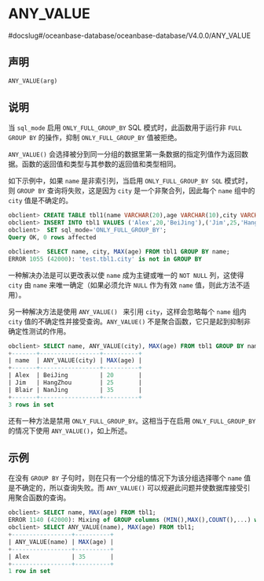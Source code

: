 ANY_VALUE 
==============================
#docslug#/oceanbase-database/oceanbase-database/V4.0.0/ANY_VALUE


声明 
-----------------------

```sql
ANY_VALUE(arg)
```



说明 
-----------------------

当 `sql_mode` 启用 `ONLY_FULL_GROUP_BY` SQL 模式时，此函数用于运行非 `FULL GROUP BY` 的操作，抑制 `ONLY_FULL_GROUP_BY` 值被拒绝。

`ANY_VALUE()` 会选择被分到同一分组的数据里第一条数据的指定列值作为返回数据。函数的返回值和类型与其参数的返回值和类型相同。

如下示例中，如果 `name` 是非索引列，当启用 `ONLY_FULL_GROUP_BY SQL` 模式时，则 `GROUP BY` 查询将失败，这是因为 `city` 是一个非聚合列，因此每个 `name` 组中的 `city` 值是不确定的。

```sql
obclient> CREATE TABLE tbl1(name VARCHAR(20),age VARCHAR(10),city VARCHAR(50));
obclient> INSERT INTO tbl1 VALUES ('Alex',20,'BeiJing'),('Jim',25,'HangZhou'),('Blair',35,'NanJing');
obclient>  SET sql_mode='ONLY_FULL_GROUP_BY';
Query OK, 0 rows affected

obclient>  SELECT name, city, MAX(age) FROM tbl1 GROUP BY name;
ERROR 1055 (42000): 'test.tbl1.city' is not in GROUP BY
```



一种解决办法是可以更改表以使 `name` 成为主键或唯一的 `NOT NULL` 列，这使得 `city` 由 `name` 来唯一确定（如果必须允许 `NULL` 作为有效 `name` 值，则此方法不适用）。

另一种解决方法是使用 `ANY_VALUE() ` 来引用 `city`，这样会忽略每个 `name` 组内 `city` 值的不确定性并接受查询。`ANY_VALUE()` 不是聚合函数，它只是起到抑制非确定性测试的作用。

```sql
obclient> SELECT name, ANY_VALUE(city), MAX(age) FROM tbl1 GROUP BY name;
+-------+-----------------+----------+
| name  | ANY_VALUE(city) | MAX(age) |
+-------+-----------------+----------+
| Alex  | BeiJing         | 20       |
| Jim   | HangZhou        | 25       |
| Blair | NanJing         | 35       |
+-------+-----------------+----------+
3 rows in set
```



还有一种方法是禁用 `ONLY_FULL_GROUP_BY`。这相当于在启用 `ONLY_FULL_GROUP_BY` 的情况下使用 `ANY_VALUE()`，如上所述。

示例 
-----------------------

在没有 `GROUP BY` 子句时，则在只有一个分组的情况下为该分组选择哪个 `name` 值是不确定的，所以查询失败。而 `ANY_VALUE()` 可以规避此问题并使数据库接受引用聚合函数的查询。

```sql
obclient> SELECT name, MAX(age) FROM tbl1;
ERROR 1140 (42000): Mixing of GROUP columns (MIN(),MAX(),COUNT(),...) with no GROUP columns is illegal if there is no GROUP BY clause
obclient> SELECT ANY_VALUE(name), MAX(age) FROM tbl1;
+-----------------+----------+
| ANY_VALUE(name) | MAX(age) |
+-----------------+----------+
| Alex            | 35       |
+-----------------+----------+
1 row in set
```


